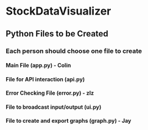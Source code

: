 # StockDataVisualizer

## Python Files to be Created
### Each person should choose one file to create

#### Main File (app.py) - Colin
#### File for API interaction (api.py)
#### Error Checking File (error.py) - zlz
#### File to broadcast input/output (ui.py)
#### File to create and export graphs (graph.py) - Jay
